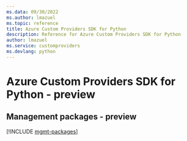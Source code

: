 ```yaml
---
ms.data: 09/30/2022
ms.author: lmazuel
ms.topic: reference
title: Azure Custom Providers SDK for Python
description: Reference for Azure Custom Providers SDK for Python
author: lmazuel
ms.service: customproviders
ms.devlang: python
---
```

# Azure Custom Providers SDK for Python - preview

## Management packages - preview
[!INCLUDE [mgmt-packages](custom-providers-mgmt-index.md)]